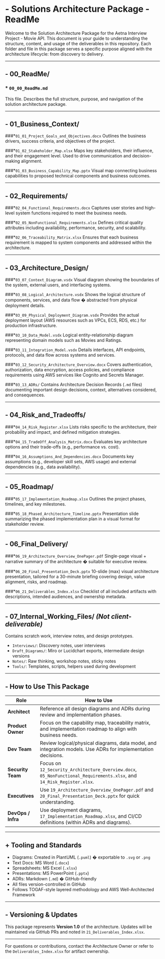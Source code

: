 # - Solutions Architecture Package - ReadMe

Welcome to the Solution Architecture Package for the Aetna Interview Project - Movie API. This document is your guide to understanding the structure, content, and usage of the deliverables in this repository. Each folder and file in this package serves a specific purpose aligned with the architecture lifecycle: from discovery to delivery.

---

## - 00_ReadMe/
### * `00_00_ReadMe.md`
This file. Describes the full structure, purpose, and navigation of the solution architecture package.

---

## - 01_Business_Context/
###*`01_01_Project_Goals_and_Objectives.docx`
Outlines the business drivers, success criteria, and objectives of the project.

###*`01_02_Stakeholder_Map.xlsx`
Maps key stakeholders, their influence, and their engagement level. Used to drive communication and decision-making alignment.

###*`01_03_Business_Capability_Map.pptx`
Visual map connecting business capabilities to proposed technical components and business outcomes.

---

## - 02_Requirements/
###*`02_04_Functional_Requirements.docx`
Captures user stories and high-level system functions required to meet the business needs.

###*`02_05_NonFunctional_Requirements.xlsx`
Defines critical quality attributes including availability, performance, security, and scalability.

###*`02_06_Traceability_Matrix.xlsx`
Ensures that each business requirement is mapped to system components and addressed within the architecture.

---

## - 03_Architecture_Design/
###*`03_07_Context_Diagram.vsdx`
Visual diagram showing the boundaries of the system, external users, and interfacing systems.

###*`03_08_Logical_Architecture.vsdx`
Shows the logical structure of components, services, and data flow � abstracted from physical deployment details.

###*`03_09_Physical_Deployment_Diagram.vsdx`
Provides the actual deployment layout (AWS resources such as VPCs, ECS, RDS, etc.) for production infrastructure.

###*`03_10_Data_Model.vsdx`
Logical entity-relationship diagram representing domain models such as Movies and Ratings.

###*`03_11_Integration_Model.vsdx`
Details interfaces, API endpoints, protocols, and data flow across systems and services.

###*`03_12_Security_Architecture_Overview.docx`
Covers authentication, authorization, data encryption, access policies, and compliance requirements using AWS services like Cognito and Secrets Manager.

###*`03_13_ADRs/`
Contains Architecture Decision Records (`.md` files) documenting important design decisions, context, alternatives considered, and consequences.

---

## - 04_Risk_and_Tradeoffs/
###*`04_14_Risk_Register.xlsx`
Lists risks specific to the architecture, their probability and impact, and defined mitigation strategies.

###*`04_15_TradeOff_Analysis_Matrix.docx`
Evaluates key architecture options and their trade-offs (e.g., performance vs. cost).

###*`04_16_Assumptions_And_Dependencies.docx`
Documents key assumptions (e.g., developer skill sets, AWS usage) and external dependencies (e.g., data availability).

---

## - 05_Roadmap/
###*`05_17_Implementation_Roadmap.xlsx`
Outlines the project phases, timelines, and key milestones.

###*`05_18_Phased_Architecture_Timeline.pptx`
Presentation slide summarizing the phased implementation plan in a visual format for stakeholder review.

---

## - 06_Final_Delivery/
###*`06_19_Architecture_Overview_OnePager.pdf`
Single-page visual + narrative summary of the architecture � suitable for executive review.

###*`06_20_Final_Presentation_Deck.pptx`
10-slide (max) visual architecture presentation, tailored for a 30-minute briefing covering design, value alignment, risks, and roadmap.

###*`06_21_Deliverables_Index.xlsx`
Checklist of all included artifacts with descriptions, intended audiences, and ownership metadata.

---

## - 07_Internal_Working_Files/ *(Not client-deliverable)*
Contains scratch work, interview notes, and design prototypes.

- `Interviews/`: Discovery notes, user interviews
- `Draft_Diagrams/`: Miro or Lucidchart exports, intermediate design versions
- `Notes/`: Raw thinking, workshop notes, sticky notes
- `Tools/`: Templates, scripts, helpers used during development

---

## - How to Use This Package

| Role | How to Use |
|------|------------|
| **Architect** | Reference all design diagrams and ADRs during review and implementation phases. |
| **Product Owner** | Focus on the capability map, traceability matrix, and implementation roadmap to align with business needs. |
| **Dev Team** | Review logical/physical diagrams, data model, and integration models. Use ADRs for implementation decisions. |
| **Security Team** | Focus on `12_Security_Architecture_Overview.docx`, `05_NonFunctional_Requirements.xlsx`, and `14_Risk_Register.xlsx`. |
| **Executives** | Use `19_Architecture_Overview_OnePager.pdf` and `20_Final_Presentation_Deck.pptx` for quick understanding. |
| **DevOps / Infra** | Use deployment diagrams, `17_Implementation_Roadmap.xlsx`, and CI/CD definitions (within ADRs and diagrams). |

---

## + Tooling and Standards

- Diagrams: Created in PlantUML (`.puml`) � exportable to `.svg` or `.png`
- Text Docs: MS Word (`.docx`)
- Spreadsheets: MS Excel (`.xlsx`)
- Presentations: MS PowerPoint (`.pptx`)
- ADRs: Markdown (`.md`) � GitHub-friendly
- All files version-controlled in GitHub
- Follows TOGAF-style layered methodology and AWS Well-Architected Framework

---

## - Versioning & Updates

This package represents **Version 1.0** of the architecture. Updates will be maintained via GitHub PRs and noted in `21_Deliverables_Index.xlsx`.

---

For questions or contributions, contact the Architecture Owner or refer to the `Deliverables_Index.xlsx` for artifact ownership.


